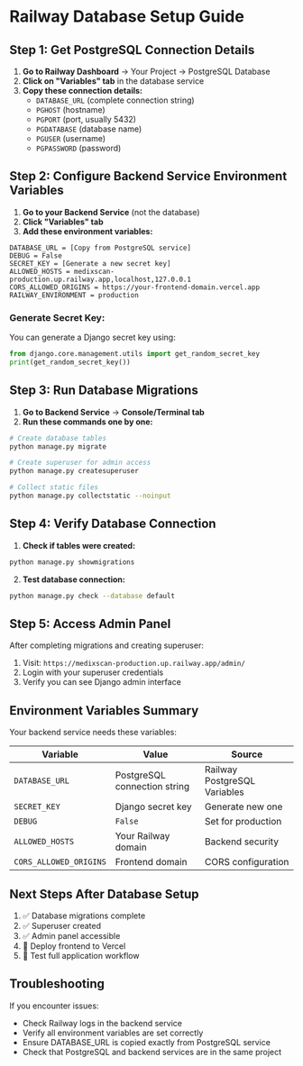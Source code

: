 # Railway Database Setup Guide

## Step 1: Get PostgreSQL Connection Details

1. **Go to Railway Dashboard** → Your Project → PostgreSQL Database
2. **Click on "Variables" tab** in the database service
3. **Copy these connection details:**
   - `DATABASE_URL` (complete connection string)
   - `PGHOST` (hostname)
   - `PGPORT` (port, usually 5432)
   - `PGDATABASE` (database name)
   - `PGUSER` (username)
   - `PGPASSWORD` (password)

## Step 2: Configure Backend Service Environment Variables

1. **Go to your Backend Service** (not the database)
2. **Click "Variables" tab**
3. **Add these environment variables:**

```
DATABASE_URL = [Copy from PostgreSQL service]
DEBUG = False
SECRET_KEY = [Generate a new secret key]
ALLOWED_HOSTS = medixscan-production.up.railway.app,localhost,127.0.0.1
CORS_ALLOWED_ORIGINS = https://your-frontend-domain.vercel.app
RAILWAY_ENVIRONMENT = production
```

### Generate Secret Key:
You can generate a Django secret key using:
```python
from django.core.management.utils import get_random_secret_key
print(get_random_secret_key())
```

## Step 3: Run Database Migrations

1. **Go to Backend Service** → **Console/Terminal tab**
2. **Run these commands one by one:**

```bash
# Create database tables
python manage.py migrate

# Create superuser for admin access
python manage.py createsuperuser

# Collect static files
python manage.py collectstatic --noinput
```

## Step 4: Verify Database Connection

1. **Check if tables were created:**
```bash
python manage.py showmigrations
```

2. **Test database connection:**
```bash
python manage.py check --database default
```

## Step 5: Access Admin Panel

After completing migrations and creating superuser:
1. Visit: `https://medixscan-production.up.railway.app/admin/`
2. Login with your superuser credentials
3. Verify you can see Django admin interface

## Environment Variables Summary

Your backend service needs these variables:

| Variable | Value | Source |
|----------|-------|--------|
| `DATABASE_URL` | PostgreSQL connection string | Railway PostgreSQL Variables |
| `SECRET_KEY` | Django secret key | Generate new one |
| `DEBUG` | `False` | Set for production |
| `ALLOWED_HOSTS` | Your Railway domain | Backend security |
| `CORS_ALLOWED_ORIGINS` | Frontend domain | CORS configuration |

## Next Steps After Database Setup

1. ✅ Database migrations complete
2. ✅ Superuser created
3. ✅ Admin panel accessible
4. 🔄 Deploy frontend to Vercel
5. 🔄 Test full application workflow

## Troubleshooting

If you encounter issues:
- Check Railway logs in the backend service
- Verify all environment variables are set correctly
- Ensure DATABASE_URL is copied exactly from PostgreSQL service
- Check that PostgreSQL and backend services are in the same project